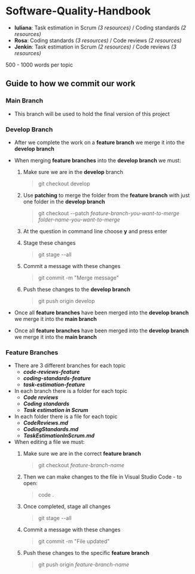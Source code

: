 # Software-Quality-Handbook

- **Iuliana**: Task estimation in Scrum _(3 resources)_ / Coding standards _(2 resources)_
- **Rosa**: Coding standards _(3 resources)_ / Code reviews _(2 resources)_
- **Jenkin**: Task estimation in Scrum _(2 resources)_ / Code reviews _(3 resources)_

500 - 1000 words per topic

## Guide to how we commit our work

### Main Branch

- This branch will be used to hold the final version of this project

### Develop Branch

- After we complete the work on a **feature branch** we merge it into the **develop branch**
- When merging **feature branches** into the **develop branch** we must:
  1. Make sure we are in the **develop** branch

        > git checkout develop

  2. Use **patching** to merge the folder from the **feature branch** with just one folder in the **develop branch**

        > git checkout --patch *feature-branch-you-want-to-merge* *folder-name-you-want-to-merge*

  3. At the question in command line choose **y** and press enter
  4. Stage these changes

        > git stage --all

  5. Commit a message with these changes

        > git commit -m "Merge message"

  6. Push these changes to the **develop branch**

        > git push origin develop
        
- Once all **feature branches** have been merged into the **develop branch** we merge it into the **main branch**

- Once all **feature branches** have been merged into the **develop branch** we merge it into the **main branch**

### Feature Branches

- There are 3 different branches for each topic
  - ***code-reviews-feature***
  - ***coding-standards-feature***
  - ***task-estimation-feature***
- In each branch there is a folder for each topic
  - ***Code reviews***
  - ***Coding standards***
  - ***Task estimation in Scrum***
- In each folder there is a file for each topic
  - ***CodeReviews.md***
  - ***CodingStandards.md***
  - ***TaskEstimationInScrum.md***
- When editing a file we must:
  1. Make sure we are in the correct **feature branch**

        > git checkout *feature-branch-name*

  2. Then we can make changes to the file in Visual Studio Code - to open:

        > code .

  3. Once completed, stage all changes 

        > git stage --all

  4. Commit a message with these changes

        > git commit -m "File updated"

  5. Push these changes to the specific **feature branch**

        > git push origin *feature-branch-name*
